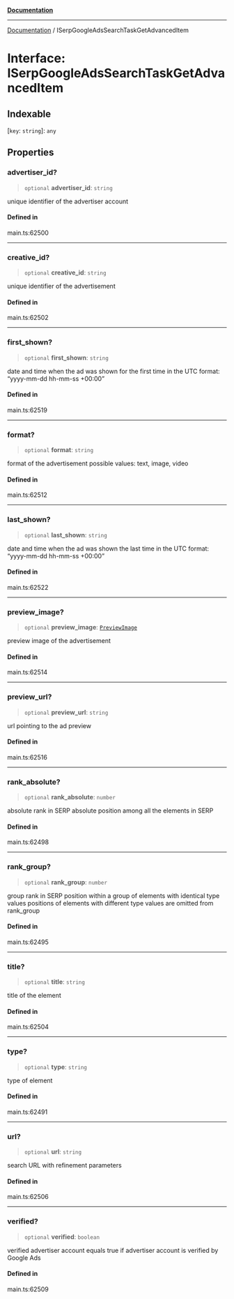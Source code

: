 [**Documentation**](../README.md)

***

[Documentation](../README.md) / ISerpGoogleAdsSearchTaskGetAdvancedItem

# Interface: ISerpGoogleAdsSearchTaskGetAdvancedItem

## Indexable

 \[`key`: `string`\]: `any`

## Properties

### advertiser\_id?

> `optional` **advertiser\_id**: `string`

unique identifier of the advertiser account

#### Defined in

main.ts:62500

***

### creative\_id?

> `optional` **creative\_id**: `string`

unique identifier of the advertisement

#### Defined in

main.ts:62502

***

### first\_shown?

> `optional` **first\_shown**: `string`

date and time when the ad was shown for the first time
in the UTC format: “yyyy-mm-dd hh-mm-ss +00:00”

#### Defined in

main.ts:62519

***

### format?

> `optional` **format**: `string`

format of the advertisement
possible values: text, image, video

#### Defined in

main.ts:62512

***

### last\_shown?

> `optional` **last\_shown**: `string`

date and time when the ad was shown the last time
in the UTC format: “yyyy-mm-dd hh-mm-ss +00:00”

#### Defined in

main.ts:62522

***

### preview\_image?

> `optional` **preview\_image**: [`PreviewImage`](../classes/PreviewImage.md)

preview image of the advertisement

#### Defined in

main.ts:62514

***

### preview\_url?

> `optional` **preview\_url**: `string`

url pointing to the ad preview

#### Defined in

main.ts:62516

***

### rank\_absolute?

> `optional` **rank\_absolute**: `number`

absolute rank in SERP
absolute position among all the elements in SERP

#### Defined in

main.ts:62498

***

### rank\_group?

> `optional` **rank\_group**: `number`

group rank in SERP
position within a group of elements with identical type values
positions of elements with different type values are omitted from rank_group

#### Defined in

main.ts:62495

***

### title?

> `optional` **title**: `string`

title of the element

#### Defined in

main.ts:62504

***

### type?

> `optional` **type**: `string`

type of element

#### Defined in

main.ts:62491

***

### url?

> `optional` **url**: `string`

search URL with refinement parameters

#### Defined in

main.ts:62506

***

### verified?

> `optional` **verified**: `boolean`

verified advertiser account
equals true if advertiser account is verified by Google Ads

#### Defined in

main.ts:62509
